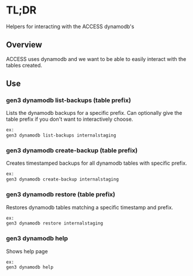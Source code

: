 # TL;DR

Helpers for interacting with the ACCESS dynamodb's

## Overview

ACCESS uses dynamodb and we want to be able to easily
interact with the tables created.

## Use

### gen3 dynamodb list-backups (table prefix)

Lists the dynamodb backups for a specific prefix. Can optionally give the table prefix if you don't want to interactively choose.

``` bash
ex:
gen3 dynamodb list-backups internalstaging
```

### gen3 dynamodb create-backup (table prefix)

Creates timestamped backups for all dynamodb tables with specific prefix.

``` bash
ex: 
gen3 dynamodb create-backup internalstaging
```

### gen3 dynamodb restore (table prefix)

Restores dynamodb tables matching a specific timestamp and prefix.

``` bash
ex:
gen3 dynamodb restore internalstaging
```

### gen3 dynamodb help

Shows help page

``` bash
ex:
gen3 dynamodb help
```
